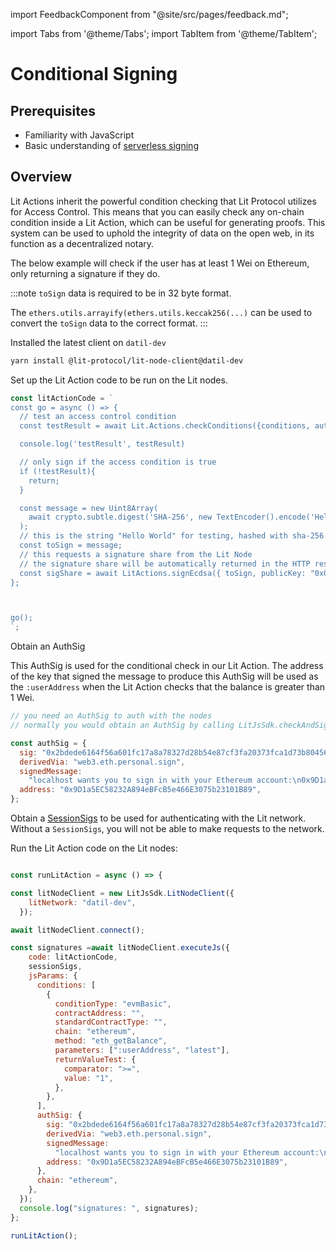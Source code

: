 import FeedbackComponent from "@site/src/pages/feedback.md";

import Tabs from '@theme/Tabs';
import TabItem from '@theme/TabItem';

# Conditional Signing

## Prerequisites

- Familiarity with JavaScript
- Basic understanding of [serverless signing](../serverless-signing/quick-start.md)

## Overview
Lit Actions inherit the powerful condition checking that Lit Protocol utilizes for Access Control. This means that you can easily check any on-chain condition inside a Lit Action, which can be useful for generating proofs. This system can be used to uphold the integrity of data on the open web, in its function as a decentralized notary.

The below example will check if the user has at least 1 Wei on Ethereum, only returning a signature if they do.

:::note
`toSign` data is required to be in 32 byte format. 

The `ethers.utils.arrayify(ethers.utils.keccak256(...)` can be used to convert the `toSign` data to the correct format.
:::

Installed the latest client on `datil-dev`

```bash
yarn install @lit-protocol/lit-node-client@datil-dev
```

Set up the Lit Action code to be run on the Lit nodes.

```jsx
const litActionCode = `
const go = async () => {
  // test an access control condition
  const testResult = await Lit.Actions.checkConditions({conditions, authSig, chain})

  console.log('testResult', testResult)

  // only sign if the access condition is true
  if (!testResult){
    return;
  }

  const message = new Uint8Array(
    await crypto.subtle.digest('SHA-256', new TextEncoder().encode('Hello world'))
  );
  // this is the string "Hello World" for testing, hashed with sha-256 above.
  const toSign = message;
  // this requests a signature share from the Lit Node
  // the signature share will be automatically returned in the HTTP response from the node
  const sigShare = await LitActions.signEcdsa({ toSign, publicKey: "0x02e5896d70c1bc4b4844458748fe0f936c7919d7968341e391fb6d82c258192e64", sigName: "sig1" });
};



go();
`;
```

Obtain an AuthSig

This AuthSig is used for the conditional check in our Lit Action. The address of the key that signed the message to produce this AuthSig will be used as the `:userAddress` when the Lit Action checks that the balance is greater than 1 Wei.

```jsx
// you need an AuthSig to auth with the nodes
// normally you would obtain an AuthSig by calling LitJsSdk.checkAndSignAuthMessage({chain})

const authSig = {
  sig: "0x2bdede6164f56a601fc17a8a78327d28b54e87cf3fa20373fca1d73b804566736d76efe2dd79a4627870a50e66e1a9050ca333b6f98d9415d8bca424980611ca1c",
  derivedVia: "web3.eth.personal.sign",
  signedMessage:
    "localhost wants you to sign in with your Ethereum account:\n0x9D1a5EC58232A894eBFcB5e466E3075b23101B89\n\nThis is a key for Partiful\n\nURI: https://localhost/login\nVersion: 1\nChain ID: 1\nNonce: 1LF00rraLO4f7ZSIt\nIssued At: 2022-06-03T05:59:09.959Z",
  address: "0x9D1a5EC58232A894eBFcB5e466E3075b23101B89",
};

```

Obtain a [SessionSigs](../../sdk/authentication/session-sigs/get-session-sigs) to be used for authenticating with the Lit network. Without a `SessionSigs`, you will not be able to make requests to the network.

Run the Lit Action code on the Lit nodes:

```jsx

const runLitAction = async () => {

const litNodeClient = new LitJsSdk.LitNodeClient({
    litNetwork: "datil-dev",
  });

await litNodeClient.connect();

const signatures =await litNodeClient.executeJs({
    code: litActionCode,
    sessionSigs,
    jsParams: {
      conditions: [
        {
          conditionType: "evmBasic",
          contractAddress: "",
          standardContractType: "",
          chain: "ethereum",
          method: "eth_getBalance",
          parameters: [":userAddress", "latest"],
          returnValueTest: {
            comparator: ">=",
            value: "1",
          },
        },
      ],
      authSig: {
        sig: "0x2bdede6164f56a601fc17a8a78327d28b54e87cf3fa20373fca1d73b804566736d76efe2dd79a4627870a50e66e1a9050ca333b6f98d9415d8bca424980611ca1c",
        derivedVia: "web3.eth.personal.sign",
        signedMessage:
          "localhost wants you to sign in with your Ethereum account:\n0x9D1a5EC58232A894eBFcB5e466E3075b23101B89\n\nThis is a key for Partiful\n\nURI: https://localhost/login\nVersion: 1\nChain ID: 1\nNonce: 1LF00rraLO4f7ZSIt\nIssued At: 2022-06-03T05:59:09.959Z",
        address: "0x9D1a5EC58232A894eBFcB5e466E3075b23101B89",
      },
      chain: "ethereum",
    },
  });
  console.log("signatures: ", signatures);
};

runLitAction();
```

<FeedbackComponent/>